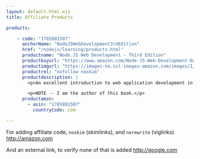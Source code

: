 ```yaml
---
layout: default.html.ejs
title: Affiliate Products

products:

    - code: "1785881507"
      anchorName: "NodeJSWebDevelopment3rdEdition"
      href: "/nodejs/learning/products.html"
      productname: "Node.JS Web Development - Third Edition"
      productbuyurl: "https://www.amazon.com/Node-JS-Web-Development-David-Herron/dp/1785881507/ref=as_li_ss_tl?ie=UTF8&qid=1468558069&sr=8-2&keywords=node+web+development&linkCode=ll1&tag=techsparx-20&linkId=6259e7c5a409f144dff21568d98a547d"
      productimgurl: "https://images-na.ssl-images-amazon.com/images/I/41SzsmJa9uL.jpg"
      productrel: "nofollow noskim"
      productdescription: |
        <p>An excellent introduction to web application development in Node.js. It takes you from zero knowledge (assuming you have basic skills in programming, HTML and JavaScript), and takes you all the way to a pseudo-real-time chat application running between browsers, and writing unit testing. Along the way you learn about user authentication using Passport, application deployment on real servers using Docker, unit testing and a whole bunch of other stuff. The intent is to show you the full lifecycle of Node.js application development, and to give you a solid grasp of every aspect. The focus is on typical web applications, where there are web pages being displayed in a browser, and on using the Express framework.</p>

        <p>NOTE -- I am the author of this book.</p>
      productamzn:
        - asin: "1785881507"
          countryCode: com

---
```


For adding affiliate code, `noskim` (skimlinks), and `norewrite` (viglinks) http://amazon.com

And an external link, to verify none of that is added http://google.com

<affiliate-product productid="1785881507"/>

